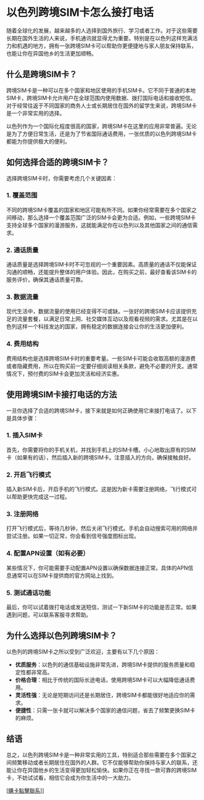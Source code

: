 # 以色列跨境SIM卡怎么接打电话

随着全球化的发展，越来越多的人选择到国外旅行、学习或者工作。对于这些需要长期在国外生活的人来说，手机通讯就显得尤为重要。特别是在以色列这样充满活力和机遇的地方，拥有一张跨境SIM卡可以帮助你更便捷地与家人朋友保持联系，也能让你在异国他乡的生活更加顺畅。

## 什么是跨境SIM卡？

跨境SIM卡是一种可以在多个国家和地区使用的手机SIM卡。它不同于普通的本地SIM卡，跨境SIM卡允许用户在全球范围内使用数据、拨打国际电话和接收短信。对于经常往返于不同国家的商务人士或长期居住在国外的留学生来说，跨境SIM卡是一个非常实用的选择。

以色列作为一个国际化程度很高的国家，跨境SIM卡在这里的应用非常普遍。无论是为了方便日常生活，还是为了节省国际通话费用，一张优质的以色列跨境SIM卡都能为你提供极大的便利。

## 如何选择合适的跨境SIM卡？

选择跨境SIM卡时，你需要考虑几个关键因素：

### 1. 覆盖范围
不同的跨境SIM卡覆盖的国家和地区可能有所不同。如果你经常需要在多个国家之间移动，那么选择一个覆盖范围广泛的SIM卡会更为合适。例如，一些跨境SIM卡支持全球多个国家的漫游服务，这就能满足你在以色列以及其他国家之间的通信需求。

### 2. 通话质量
通话质量是选择跨境SIM卡时不可忽视的一个重要因素。高质量的通话不仅能保证沟通的顺畅，还能提升整体的用户体验。因此，在购买之前，最好查看该SIM卡的服务评价，确保其通话质量可靠。

### 3. 数据流量
现代生活中，数据流量的使用已经变得不可或缺。一张好的跨境SIM卡应该提供充足的流量套餐，以满足日常上网、社交媒体互动以及观看视频的需求。尤其是在以色列这样一个科技发达的国家，拥有稳定的数据连接会让你的生活更加便利。

### 4. 费用结构
费用结构也是选择跨境SIM卡时的重要考量。一些SIM卡可能会收取高额的漫游费或者隐藏费用，所以在购买前一定要仔细阅读相关条款，避免不必要的开支。通常情况下，预付费的SIM卡会更加灵活和经济实惠。

## 使用跨境SIM卡接打电话的方法

一旦你选择了合适的跨境SIM卡，接下来就是如何正确使用它来接打电话了。以下是具体步骤：

### 1. 插入SIM卡
首先，你需要将你的手机关机，并找到手机上的SIM卡槽。小心地取出原有的SIM卡（如果有的话），然后插入新的跨境SIM卡。注意插入的方向，确保接触良好。

### 2. 开启飞行模式
插入新SIM卡后，开启手机的飞行模式。这是因为新卡需要注册网络，飞行模式可以帮助更快完成这一过程。

### 3. 注册网络
打开飞行模式后，等待几秒钟，然后关闭飞行模式。手机会自动搜索可用的网络并尝试注册。如果一切正常，你会看到信号强度图标出现。

### 4. 配置APN设置（如有必要）
某些情况下，你可能需要手动配置APN设置以确保数据连接正常。具体的APN信息通常可以在SIM卡提供商的官方网站上找到。

### 5. 测试通话功能
最后，你可以试着拨打电话或发送短信，测试一下新SIM卡的功能是否正常。如果遇到问题，可以联系客服寻求帮助。

## 为什么选择以色列跨境SIM卡？

以色列的跨境SIM卡之所以受到广泛欢迎，主要有以下几个原因：

- **优质服务**：以色列的通信基础设施非常先进，跨境SIM卡提供的服务质量和稳定性都非常高。
- **价格合理**：相比于传统的国际长途电话，使用跨境SIM卡可以大幅降低通话费用。
- **灵活性强**：无论是短期访问还是长期居住，跨境SIM卡都能很好地适应你的需求。
- **便捷性**：只需一张卡就可以解决多个国家的通信问题，省去了频繁更换SIM卡的麻烦。

## 结语

总之，以色列跨境SIM卡是一种非常实用的工具，特别适合那些需要在多个国家之间频繁移动或者长期居住在国外的人群。它不仅能够帮助你保持与家人的联系，还能让你在异国他乡的生活变得更加轻松愉快。如果你正在寻找一款可靠的跨境SIM卡，不妨试试看，相信它会成为你生活中的一大助力。

[[購卡點擊聯系](https://t.me/s/esim1088)]]
